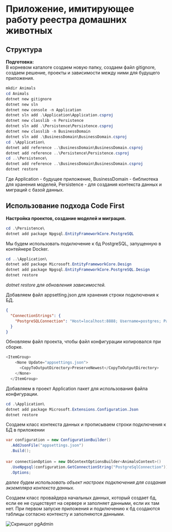 # Приложение, имитирующее работу реестра домашних животных

## Структура

**Подготовка:**  
В корневом каталоге создаем новую папку, создаем файл gitignore, создаем решение, проекты и зависимости между ними для будущего приложения.

```powershell
mkdir Animals
cd Animals
dotnet new gitignore
dotnet new sln
dotnet new console -n Application
dotnet sln add .\Application\Application.csproj
dotnet new classlib -n Persistence
dotnet sln add .\Persistence\Persistence.csproj
dotnet new classlib -n BusinessDomain
dotnet sln add .\BusinessDomain\BusinessDomain.csproj
cd .\Application\
dotnet add reference ..\BusinessDomain\BusinessDomain.csproj
dotnet add reference ..\Persistence\Persistence.csproj
cd ..\Persistence\
dotnet add reference ..\BusinessDomain\BusinessDomain.csproj
dotnet restore
```

Где Application - будущее приложение, BusinessDomain - библиотека для хранения моделей, Persistence - для создания контекста данных и миграций с базой данных.

## Использование подхода Code First

**Настройка проектов, создание моделей и миграция.**

```powershell
cd .\Persistence\
dotnet add package Npgsql.EntityFrameworkCore.PostgreSQL
```

Мы будем использовать подключение к бд PostgreSQL, запущенную в контейнере Docker.

```powershell
cd ..\Application\
dotnet add package Microsoft.EntityFrameworkCore.Design
dotnet add package Npgsql.EntityFrameworkCore.PostgreSQL.Design
dotnet restore
```

*dotnet restore для обновления зависимостей.*

Добавляем файл appsetting.json для хранения строки подключения к БД.

```json
{
  "ConnectionStrings": {
    "PostgreSQLConnection": "Host=localhost:8888; Username=postgres; Password=123;Database=Animals"
  }
}
```

Обновляем файл проекта, чтобы файл конфигурации копировался при сборке.

```csharp
<ItemGroup>
    <None Update="appsettings.json">
      <CopyToOutputDirectory>PreserveNewest</CopyToOutputDirectory>
    </None>
  </ItemGroup>
```

Добавляем в проект Application пакет для использования файла конфигурации.

```powershell
cd .\Application\
dotnet add package Microsoft.Extensions.Configuration.Json
dotnet restore
```

Создаем класс контекста данных и прописываем строки подключения к БД в приложении

```csharp
var configuration = new ConfigurationBuilder()
  .AddJsonFile("appsettings.json")
  .Build();

var connectionOption = new DbContextOptionsBuilder<AnimalsContext>()
  .UseNpgsql(configuration.GetConnectionString("PostgreSqlConnection"))
  .Options;
```

*далее будем использовать объект настроек подключения для создания экземпляра контекста данных.*

Создаем класс провайдера начальных данных, который создает бд, если ее не существует на сервере и заполняет данными, если их там нет.
При первом запуске приложения и подключению к бд создаются таблицы согласно контексту и заполняются данными.

![Скриншот pgAdmin](\../images/image.png)
